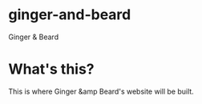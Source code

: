 ginger-and-beard
================

Ginger &amp; Beard

# What's this?

This is where Ginger &amp Beard's website will be built.

